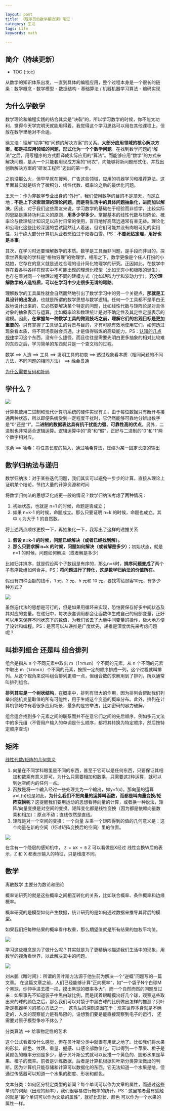 ```yaml
---

layout: post
title: 《程序员的数学基础课》笔记
category: 生活
tags: Life
keywords: math

---
```


## 简介（持续更新）

* TOC
{:toc}

从数学的知识体系出发，一直到具体的编程应用，整个过程本身是一个很长的链条：数学概念 - 数学模型 - 数据结构 - 基础算法 / 机器机器学习算法 - 编码实现

## 为什么学数学

数学理论和编程实践的结合其实是“决裂”的，所以学习数学的时候，你不能太功利，觉得今天学完明天就能用得着，我觉得这个学习思路可以用在其他课程上，但放在数学里绝对不合适。

徐文浩：理解“程序”和“问题的解决方案”的关系。**大部分应用领域的核心解决方案，都是把应用领域的问题，形式化为一个个数学问题**。在找到数学问题的“解法”之后，用写程序的方式翻译成实际应用的“算法”。而能够应用“数学”的方式来解决问题，是从一个只能套用现成方案的“码农”，向能够将新问题形式化、并找出创新解决方案的“研发工程师”迈出的第一步。

之前没那么火，但早早就在搜索、广告这些领域，应用的机器学习和推荐算法。这里面其实就是结合了微积分、线性代数、概率论之后的最优化问题。


王天一：作为非数学专业出身的“外行”，我们使用数学的目的不是顶天，而是立地；**不是上下求索艰深的理论问题，而是将生活中的具体问题抽象化，进而加以解决**。因此，对于我们这些票友来说，学习数学的基础在于经验而非哲学，比较实际的思路是秉持功利主义的原则，**用多少学多少**。掌握基本的线性代数与矩阵论、概率论与数理统计知识足以应付日常的使用，盲目地好高骛远通常有害无益。理论化和公理化这些比较深邃的尝试固然让人着迷，但它们可能并没有肉眼可见的实用性，对于绝大部分计算机从业者恐怕过于阳春白雪。PS：**不要死钻定理，用好也是本事**。

其次，在学习时还要理解数学的本质。数学是工具而非问题，是手段而非目的。探索世界奥秘的学科是“格物穷理”的物理学，相形之下，数学更像是个任人打扮的小姑娘，它存在的意义就是通过合理的设计简化物理学的研究。正因如此，在数学中存在着各种各样在现实中不可能出现的理想化模型（比如无穷小和极限的诞生），也存在着对同一个物理过程不同的建模方式（比如矩阵力学和波动力学）。**充分理解数学的人造特质，可以在学习中少走很多无谓的弯路**。

理解数学的工具属性就会自然而然地引出了数学学习中的另一个关键点，**那就是工具设计的出发点**，也就是所谓的数学思想与数学逻辑。任何一个工具都不是平白无故地设计出来的，它必然要解决某个特定的问题，比如线性代数与矩阵论是对具体对象的抽象表示与运算，比如概率论和数理统计是对不确定性及其定性定量表示的建模。因此，**在掌握每一种数学工具的微观技巧之前，理解它们的宏观目标是更加重要的**。只有掌握了工具诞生的背景与目的，才有可能有效地使用它们。如何透过现象看本质，将不同场景融会贯通，才是值得锻炼的高级能力。PS：[认知的几点规律](http://qiankunli.github.io/2018/11/05/cognition.html)学习这个东西，没有什么捷径。而且往往是需要先明白更多抽象的相对比较难的东西之后，学习简单的东西就只是一个查文档的过程。

数学 ==> 人造  ==> 工具  ==> 发明工具的初衷 ==> 透过现象看本质（相同问题的不同方法，不同问题的相同方法） ==> 融会贯通

[为什么需要反码和补码](http://qiankunli.github.io/2018/01/07/hardware_software.html)

## 学什么？

![](/public/upload/life/math_for_programmer.png)


计算机使用二进制和现代计算机系统的硬件实现有关，由于每位数据只有断开与接通两种状态，所以即便系统受到一定程度干扰时，它仍然能够可靠地分辨出数字是“0”还是“1”。**二进制的数据表达具有抗干扰能力强、可靠性高的优点**。另外，二进制也非常适合逻辑运算。逻辑运算中的“真”和“假”，正好与二进制的“0”和“1”两个数字相对应。

求余 ==> 哈希：将任意长度的输入，通过哈希算法，压缩为某一固定长度的输出

## 数学归纳法与递归

数学归纳法：对于某些迭代问题，我们其实可以避免一步步的计算，直接从理论上证明某个结论，节约大量的计算资源和时间

将数学归纳法的思想泛化成更一般的情况？数学归纳法考虑了两种情况： 
1. 初始状态，也就是 n=1 的时候，命题是否成立；
2. 如果 n=k-1 的时候，命题成立。那么只要证明 n=k 的时候，命题也成立。其中 k 为大于 1 的自然数。

将上述两点顺序更换一下，再抽象化一下，我写出了这样的递推关系

1. **假设 n=k-1 的时候，问题已经解决（或者已经找到解）。**
2. **那么只要求解 n=k 的时候，问题如何解决（或者解是多少）**；初始状态，就是 n=1 的时候，问题如何解决（或者解是多少）

比如归并排序，就是假设两个子数组是有序的，那么n=k时，**排序问题变成了**两个子有序数组如何合并。PS：**将问题进行了转化，这是数学归纳法的价值所在。**

假设有四种面额的钱币，1 元、2 元、5 元和 10 元，要找零给顾客10元，有多少种方式？

![](/public/upload/algorithm/iteration.jpg)

虽然迭代法的思想是可行的，但是如果用循环来实现，恐怕要保存好多中间状态及其对应的变量。在递归中，每次嵌套调用都会让函数体生成自己的局部变量，正好可以用来保存不同状态下的数值，为我们省去了大量中间变量的操作，极大地方便了设计和编程。PS：是否可以从递推是广度优先，递推是深度优先来考虑问题呢？

## 叫排列组合 还是叫 组合排列

组合是指从 n 个不同元素中取出 m（1≤m≤n）个不同的元素。从 n 个不同的元素中取出 m（1≤m≤n）个不同的元素，按照一定的顺序排成一列，这个过程就叫排列。从这个视角来说叫组合排列更顺一点，但组合数的求解用到了排列，所以通常叫排列组合。

**排列其实是一个树状结构**，在概率中，排列有很大的作用，因为排列会帮助我们列举出随机变量取值的所有可能性，用于生成这个变量的概率分布。此外，排列在计算机领域中有着很多应用场景，最多的是穷举法，比如密码的暴力破解。

组合适合找到多个元素之间的联系而并不在意它们之间的先后顺序，例如多元文法中的多元组（不管用户输入的单词是什么顺序，都将其转换为特定顺序，然后按特定顺序查询）

## 矩阵

[线性代数/矩阵的几何意义](https://mp.weixin.qq.com/s/bi1gOmUK_GU_1cfiWQPF6Q) 
1. 向量在不同学科眼里是不同的东西，甚至于它可以是任何东西，只要保证其相加和数乘有意义即可。为什么只需要相加和数乘，只需要这2种运算，就可以到达空间内的任何一点。
2. 函数是将一个输入经过一些处理变为一个输出，如y=f(x)。那向量的运算a=L(b)也是如此，**为什么我们不把向量的运算叫函数，而都是叫向量变换/矩阵变换呢**？这提醒我们要用运动的思想看待向量的计算，或者换一种说法，矩阵/向量变换是对空间的变换。矩阵变化都是线性变换（因为都是依赖向量数乘和相加）：原点不动；直线依然是直线。
3. 矩阵是对一个空间的变换：一个向量   左乘一个矩阵得到的值的几何意义是：这个向量在新的空间（经过矩阵变换后的空间）里的位置。

![](/public/upload/machine/two_layer_neural_network.jpeg)

在含有一个隐层的感知机中， `Z = WX + B` Z 可以看做是X经过 线性变换W后的表示，Z 和 X 都表示输入的特征，只是维度不同。

## 数学

离散数学 主要分为数论和图论

概率论研究的就是这些概率之间相互转化的关系，比如联合概率、条件概率和边缘概率。

概率研究的是模型如何产生数据，统计研究的是如何通过数据来推导其背后的模型。

如果我们把每种结果的概率看作权重，那么期望值就是所有结果的加权平均值。

![](/public/upload/life/probability_distribution.png)

学习这些概念是为了做什么呢？其实就是为了更精确地描述我们生活中的现象，用数学的视角看世界，以此解决其中的问题。

![](/public/upload/life/bayes.png)

刘未鹏《暗时间》：所谓的贝叶斯方法源于他生前为解决一个“逆概”问题写的一篇文章。 在这篇文章之前，人们已经能够计算”正向概率“，如“一个袋子N个白球M个黑球，你伸手进去摸一把，摸出黑球的概率多大”。而一个自然而然的问题反过来：如果事先不知道袋子中黑白球比例，而是闭着眼睛摸出好几个球，观察这些取出来的球的颜色之后，那么我们可以对袋子中黑白球的比例做出怎样的推测？贝叶斯是机器学习的核心方法之一， 这背后的深刻原因在于：现实世界本身就是不确定的，人类的观察能力是有局限的，设想我们要是能直接观察到电子的运行， 还需要对原子模型争吵不休么？

分类算法 ==> 给事物定性的艺术

这个公式看着没什么感觉，但在贝叶斯分类中就很有用武之地了。比如我们将水果的形状、颜色、纹理、重量、握感、口感全部数值化。可以得到一个苹果、橙子是黄颜色的概率分别是多少，基于贝叶斯公式就可以反推一个黄色的、圆形水果是苹果、橙子的概率。前者是训练数据，后者是计算机根据贝叶斯分类算法做出的判断。因为计算机只能存储和计算可以数据化的东西，它无法知道一个水果是啥，但通过传感器可以知道一个水果的甜度、形状和颜色。

文本分类：如何区分特定类型的新闻？每个单词可以作为文章的属性，而通过这些单词的词频（出现的频率），我们很容易进行概率的统计。PS：这里笔者最有感触的就是“每个单词可以作为文章的属性”，就好比形状、颜色 可以作为一个水果的属性一样。






